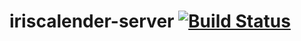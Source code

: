 # iriscalender-server [![Build Status](https://travis-ci.org/iriscalender/iriscalendar-server.svg?branch=master)](https://travis-ci.org/iriscalender/iriscalendar-server)
